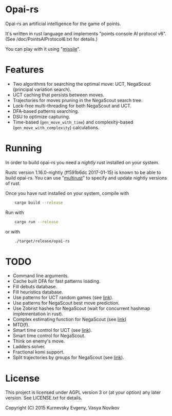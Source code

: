 Opai-rs
====

Opai-rs an artificial intelligence for the game of points.

It's written in rust language and implements "points console AI protocol v6". (See /doc/PointsAIProtocol6.txt for details.)

You can play with it using "[missile](https://github.com/kurnevsky/missile)".

Features
====

* Two algorithms for searching the optimal move: UCT, NegaScout (principal variation search).
* UCT caching that persists between moves.
* Trajectories for moves pruning in the NegaScout search tree.
* Lock-free multi-threading for both NegaScout and UCT.
* DFA-based patterns searching.
* DSU to optimize capturing.
* Time-based (`gen_move_with_time`) and complexity-based (`gen_move_with_complexity`) calculations.

Running
====

In order to build opai-rs you need a _nightly_ rust installed on your system.

Rustc version 1.16.0-nightly (ff591b6dc 2017-01-15) is known to be able to build opai-rs. You can use "[multirust](https://github.com/brson/multirust)" to specify and update nightly versions of rust.

Once you have rust installed on your system, compile with

```sh
    cargo build --release
```

Run with

```sh
    cargo run --release
```

or with

```sh
    ./target/release/opai-rs
```

TODO
====
* Command line arguments.
* Cache built DFA for fast patterns loading.
* Fill debuts database.
* Fill heuristics database.
* Use patterns for UCT random games (see [link](http://pasky.or.cz/go/pachi-tr.pdf)).
* Use patterns for NegaScout best move prediction.
* Use Zobrist hashes for NegaScout (wait for concurrent hashmap implementation in rust).
* Complex estimating function for NegaScout (see [link](https://www.gnu.org/software/gnugo/gnugo_13.html#SEC167))
* MTD(f).
* Smart time control for UCT (see [link](http://pasky.or.cz/go/pachi-tr.pdf)).
* Smart time control for NegaScout.
* Think on enemy's move.
* Ladders solver.
* Fractional komi support.
* Split trajectories by groups for NegaScout (see [link](https://www.icsi.berkeley.edu/ftp/global/pub/techreports/1996/tr-96-030.pdf)).

License
====

This project is licensed under AGPL version 3 or (at your option) any later version. See LICENSE.txt for details.

Copyright (C) 2015 Kurnevsky Evgeny, Vasya Novikov
